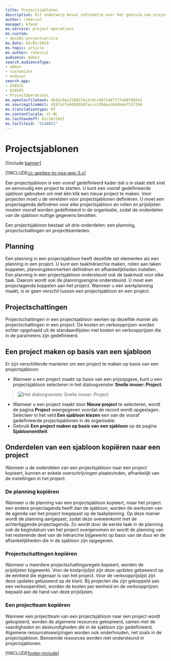 ```yaml
---
title: Projectsjablonen
description: Dit onderwerp bevat informatie over het gebruik van projectsjablonen om snel projectinstellingen te kunnen configureren.
author: ruhercul
manager: kfend
ms.service: project-operations
ms.custom:
- dyn365-projectservice
ms.date: 03/01/2019
ms.topic: article
ms.author: ruhercul
audience: Admin
search.audienceType:
- admin
- customizer
- enduser
search.app:
- D365CE
- D365PS
- ProjectOperations
ms.openlocfilehash: db42c9ea7280274cdc9cc90f1487f27e08f892e5
ms.sourcegitcommit: 418fa1fe9d605b8faccc2d5dee1b04b4e753f194
ms.translationtype: HT
ms.contentlocale: nl-NL
ms.lasthandoff: 02/10/2021
ms.locfileid: "5148052"
---
```

# <a name="project-templates"></a>Projectsjablonen 

[!include [banner](../includes/psa-now-project-operations.md)]

[!INCLUDE[cc-applies-to-psa-app-3.x](../includes/cc-applies-to-psa-app-3x.md)]

Een projectsjabloon is een vooraf gedefinieerd kader dat u in staat stelt snel en eenvoudig een project te starten. U kunt een vooraf gedefinieerde sjabloon gebruiken om met één klik een nieuw project te maken. Voor projecten moet u de vereisten voor projectsjablonen definiëren. U moet een projectagenda definiëren voor elke projectsjabloon en rollen en prijslijsten moeten vooraf worden gedefinieerd in de organisatie, zodat de onderdelen van de sjabloon nuttige gegevens bevatten.

Een projectsjabloon bestaat uit drie onderdelen: een planning, projectschattingen en projectteamleden.

## <a name="schedule"></a>Planning

Een planning in een projectsjabloon heeft dezelfde set elementen als een planning in een project. U kunt een taakhiërarchie maken, rollen aan taken koppelen, planningskenmerken definiëren en afhankelijkheden instellen. Een planning in een projectsjabloon ondersteunt ook de taakmodi voor elke taak. Daarom wordt ook de planningsengine ondersteund. U moet een projectagenda koppelen aan het project. Wanneer u een werkplanning maakt, is er geen verschil tussen een projectsjabloon en een project.

## <a name="project-estimates"></a>Projectschattingen

Projectschattingen in een projectsjabloon werken op dezelfde manier als projectschattingen in een project. De kosten en verkoopprijzen worden echter opgehaald uit de standaardlijsten met kosten en verkoopprijzen die in de parameters zijn gedefinieerd.

## <a name="creating-a-project-from-a-template"></a>Een project maken op basis van een sjabloon
 
Er zijn verschillende manieren om een project te maken op basis van een projectsjabloon:

- Wanneer u een project maakt op basis van een prijsopgave, kunt u een projectsjabloon selecteren in het dialoogvenster **Snelle invoer: Project**.

> ![Het dialoogvenster Snelle invoer: Project](media/project-11.png)

- Wanneer u een project maakt door **Nieuw project** te selecteren, wordt de pagina **Project** weergegeven voordat de record wordt opgeslagen. Selecteer in het veld **Een sjabloon kiezen** een van de vooraf gedefinieerde projectsjablonen in de organisatie.
- Gebruik **Een project maken op basis van een sjabloon** op de pagina **Sjabloonentiteit**.

## <a name="copying-components-of-template-to-project"></a>Onderdelen van een sjabloon kopiëren naar een project

Wanneer u de onderdelen van een projectsjabloon naar een project kopieert, kunnen er enkele overschrijvingen plaatsvinden, afhankelijk van de instellingen in het project.

### <a name="copying-the-schedule"></a>De planning kopiëren

Wanneer u de planning van een projectsjabloon kopieert, maar het project een andere projectagenda heeft dan de sjabloon, worden de werkuren van de agenda van het project toegepast op de taakplanning. Op deze manier wordt de planning aangepast, zodat deze overeenkomt met de achterliggende projectagenda. Zo wordt door de eerste taak in de planning ook de begindatum van het project overgenomen en wordt de planning van het resterende deel van de hiërarchie bijgewerkt op basis van de duur en de afhankelijkheden die in de sjabloon zijn opgegeven. 

### <a name="copying-project-estimates"></a>Projectschattingen kopiëren 

Wanneer u meerdere projectschattingsregels kopieert, worden de prijslijsten bijgewerkt. Voor de kostprijslijst zijn deze updates gebaseerd op de eenheid die eigenaar is van het project. Voor de verkoopprijslijst zijn deze updates gebaseerd op de klant. Bij projecten die zijn gekoppeld aan een verkoopentiteit, worden de kosten per eenheid en de verkoopprijzen bepaald aan de hand van deze prijslijsten.

### <a name="copying-a-project-team"></a>Een projectteam kopiëren

Wanneer een projectteam van een projectsjabloon naar een project wordt gekopieerd, worden de algemene resources gekopieerd, samen met de vaardigheden en deskundigheden die in de sjabloon zijn gedefinieerd. Algemene resourcetoewijzingen worden ook onderhouden, net zoals in de projectsjabloon. Benoemde resources worden niet ondersteund in projectsjablonen.


[!INCLUDE[footer-include](../includes/footer-banner.md)]